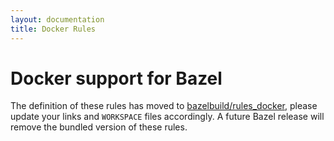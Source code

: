 ```yaml
---
layout: documentation
title: Docker Rules
---
```

# Docker support for Bazel

The definition of these rules has moved to [bazelbuild/rules_docker](
https://github.com/bazelbuild/rules_docker), please update your links and
`WORKSPACE` files accordingly.  A future Bazel release will remove the bundled
version of these rules.
